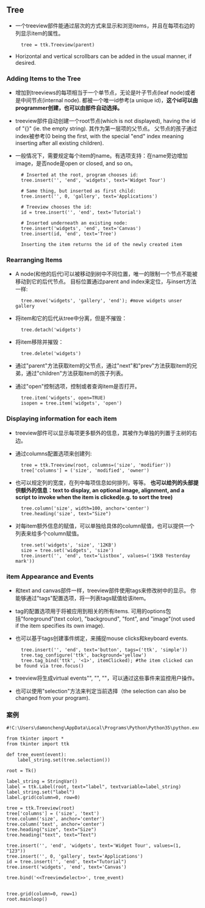 ## Tree ##

- 一个treeview部件能通过层次的方式来显示和浏览items，并且在每项右边的列显示item的属性。

		tree = ttk.Treeview(parent)

- Horizontal and vertical scrollbars can be added in the usual manner, if desired.

### Adding Items to the Tree ###

- 增加到treeviews的每项相当于一个单节点，无论是叶子节点(leaf node)或者是中间节点(internal node). 都被一个唯一id参考(a unique id)，**这个id可以由programmer创建，也可以由部件自动选择。**

- treeview部件自动创建一个root节点(which is not displayed), having the id of "{}" (ie. the empty string). 其作为第一层项的父节点。 父节点的孩子通过index被参考(0 being the first, with the special "end" index meaning inserting after all existing children).

- 一般情况下，需要规定每个item的name。有选项支持：在name旁边增加image，是否node是open or closed, and so on。

		# Inserted at the root, program chooses id:
		tree.insert('', 'end', 'widgets', text='Widget Tour')
		
		# Same thing, but inserted as first child:
		tree.insert('', 0, 'gallery', text='Applications')
		
		# Treeview chooses the id:
		id = tree.insert('', 'end', text='Tutorial')
		
		# Inserted underneath an existing node:
		tree.insert('widgets', 'end', text='Canvas')
		tree.insert(id, 'end', text='Tree')

		Inserting the item returns the id of the newly created item

### Rearranging Items ###

- A node(和他的后代)可以被移动到树中不同位置，唯一的限制一个节点不能被移动到它的后代节点。 目标位置通过parent and index来定位，与insert方法一样:

		tree.move('widgets', 'gallery', 'end'); #move widgets unser gallery

- 将item和它的后代从tree中分离，但是不摧毁：

		tree.detach('widgets')

- 将item移除并摧毁：

		tree.delete('widgets')

- 通过"parent"方法获取item的父节点，通过"next"和"prev"方法获取item的兄弟，通过"children"方法获取item的孩子列表。

- 通过"open"控制选项，控制或者查询item是否打开。

		tree.item('widgets', open=TRUE)
		isopen = tree.item('widgets', 'open')


### Displaying information for each item ###

- treeview部件可以显示每项更多额外的信息，其被作为单独的列置于主树的右边。

- 通过columns配置选项来创建列:

		tree = ttk.Treeview(root, columns=('size', 'modifier'))
		tree['columns'] = ('size', 'modified', 'owner')

- 也可以规定列的宽度，在列中每项信息如何排列，等等。 **也可以给列的头部提供额外的信息：text to display, an optional image, alignment, and a script to invoke when the item is clicked(e.g. to sort the tree)**

		tree.column('size', width=100, anchor='center')
		tree.heading('size', text="Size")

- 对每item额外信息的赋值，可以单独给具体的column赋值，也可以提供一个列表来给多个column赋值。

		tree.set('widgets', 'size', '12KB')
		size = tree.set('widgets', 'size')
		tree.insert('', 'end', text=‘Listbox’, values=('15KB Yesterday mark'))

### item Appearance and Events ###

- 和text and canvas部件一样，treeview部件使用tags来修改树中的显示。 你能够通过"tags"配置选项，将一列表tags赋值给该item。

- tag的配置选项用于将被应用到相关的所有items. 可用的options包括"foreground"(text color), "background", "font", and "image"(not used if the item specifies its own image).

- 也可以基于tags创建事件绑定，来捕捉mouse clicks和keyboard events.

		tree.insert('', 'end', text='button', tags=('ttk', 'simple'))
		tree.tag_configure('ttk', background='yellow')
		tree.tag_bind('ttk', '<1>', itemClicked); #the item clicked can be found via tree.focus()

- treeview将生成virtual events"<TreeviewSelect>", "<TreeviewOpen>", "<TreeviewClose>"，可以通过这些事件来监控用户操作。

 
- 也可以使用"selection"方法来判定当前选择（the selection can also be changed from your program).


### 案例 ###

	#!C:\Users\damoncheng\AppData\Local\Programs\Python\Python35\python.exe

	from tkinter import *
	from tkinter import ttk
	
	def tree_event(event):
	    label_string.set(tree.selection())   
	
	root = Tk()
	
	label_string = StringVar()
	label = ttk.Label(root, text="label", textvariable=label_string)
	label_string.set("label")
	label.grid(column=0, row=0)
	
	tree = ttk.Treeview(root)
	tree['columns'] = ('size', 'text')
	tree.column('size', anchor='center')
	tree.column('text', anchor='center')
	tree.heading("size", text="Size")
	tree.heading("text", text="Text")
	
	tree.insert('', 'end', 'widgets', text='Widget Tour', values=(1, "123"))
	tree.insert('', 0, 'gallery', text='Applications')
	id = tree.insert('', 'end', text="Tutorial")
	tree.insert('widgets', 'end', text='Canvas')
	
	tree.bind('<<TreeviewSelect>>', tree_event)
	
	
	tree.grid(column=0, row=1)
	root.mainloop()

